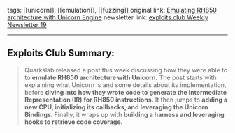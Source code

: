 tags: [[unicorn]], [[emulation]], [[fuzzing]]
original link:  [Emulating RH850 architecture with Unicorn Engine](https://blog.quarkslab.com/emulating-rh850-architecture-with-unicorn-engine.html?ref=blog.exploits.club)
newsletter link: [exploits.club Weekly Newsletter 19](https://blog.exploits.club/exploits-club-weekly-newsletter-19/) 

---
## Exploits Club Summary:
> Quarkslab released a post this week discussing how they were able to to **emulate RH850 architecture with Unicorn.** The post starts with explaining what Unicorn is and some details about its implementation, before **diving into how they wrote code to generate the Intermediate Representation (IR) for RH850 instructions.** It then jumps to **adding a new CPU, initializing its callbacks, and leveraging the Unicorn Bindings**. Finally, it wraps up with **building a harness and leveraging hooks to retrieve code coverage.** 